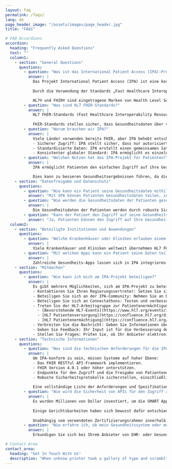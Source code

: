 ```yaml
---
layout: faq
permalink: /faqs/
lang: de
page_header_image: "/assets/images/page_header.jpg"
title: "FAQs"

# FAQ Accordions
accordion:
  heading: "Frequently Asked Questions"
  text: ""
  column1:
    - section: "General Questions"
      questions:
        - question: "Was ist das International Patient Access (IPA)-Projekt von HL7® und FHIR®?"
          answer: |
            Das Projekt International Patient Access (IPA) ist eine kostenlose und offene Initiative, die Patienten weltweit durch die sichere und selektive Weitergabe ihrer Gesundheitsdaten zwischen verschiedenen Gesundheitssystemen unterstützen soll. 
            
            Durch die Verwendung der Standards „Fast Healthcare Interoperability Resources“ (FHIR) von Health Level Seven (HL7) stellt IPA sicher, dass Patienten kontrollieren können, wer auf ihre Gesundheitsinformationen zugreift, während gleichzeitig ein Höchstmaß an Datenschutz und Privatsphäre gewährleistet wird.

            HL7® und FHIR® sind eingetragene Marken von Health Level Seven International und ihre Verwendung dieser Marken stellt keine Billigung durch HL7 dar.
        - question: "Was sind HL7 FHIR-Standards?"
          answer: |
            HL7 FHIR-Standards (Fast Healthcare Interoperability Resources) sind eine Reihe kostenloser und offener Richtlinien, die von Health Level Seven International (HL7) entwickelt wurden, um den elektronischen Austausch von Gesundheitsinformationen zu erleichtern. 
            
            FHIR-Standards stellen sicher, dass Gesundheitsdaten über verschiedene Systeme und Plattformen hinweg geteilt und verstanden werden können, was die Interoperabilität und eine verbesserte Patientenversorgung fördert.
        - question: "Warum brauchen wir IPA?"
          answer: | 
            Viele Länder verwenden bereits FHIR, aber IPA behebt entscheidende Einschränkungen:
            - Sicherer Zugriff: IPA stellt sicher, dass nur autorisierte Benutzer und Apps auf Gesundheitsinformationen zugreifen können, wodurch die Privatsphäre der Patienten geschützt wird. Es definiert, wie Apps mithilfe von Industriestandardmethoden (wie OAuth 2.0) die Berechtigung zum Zugriff auf Daten erhalten.
            - Standardisierte Daten: IPA erstellt einen gemeinsamen Satz von Datentypen und -formaten. Dies bedeutet, dass medizinische Apps weltweit auf verschiedenen Systemen konsistent funktionieren können, was die Entwicklung vereinfacht, die Interoperabilität und den Patientenzugriff verbessert.
            - Konsistenter globaler Standard: IPA ermöglicht es einzelnen Regionen und Nationen, bewährte FHIR-Standards wiederzuverwenden, um eine digitale Gesundheits-IT-Wirtschaft voranzutreiben und die Interoperabilität zu verbessern.
        - question: "Welchen Nutzen hat das IPA-Projekt für Patienten?"
          answer: |
            IPA ermöglicht Patienten den einfachen Zugriff auf ihre Gesundheitsdaten von verschiedenen Gesundheitsdienstleistern. Durch den einfachen Zugriff sind die Patienten besser informiert und können besser in ihre Gesundheitsentscheidungen eingebunden werden.

            Dies kann zu besseren Gesundheitsergebnissen führen, da die Patienten ihren Zustand verfolgen, ihre Behandlungen verstehen und effektiver mit ihren Gesundheitsdienstleistern kommunizieren können.
    - section: "Datenfreigabe und Datenschutz"
      questions:
        - question: "Wie kann ein Patient seine Gesundheitsdaten mithilfe von IPA teilen?"
          answer: "Mit IPA können Patienten Gesundheitsdaten teilen, indem sie Zugriff auf bestimmte Gesundheits-Apps gewähren. Dies geschieht über Einwilligungsverwaltungsfunktionen in IPA-konformen Systemen, sodass der Patient kontrollieren kann, wer seine Informationen sieht und zu welchem ​​Zweck."
        - question: "Wie werden die Gesundheitsdaten der Patienten geschützt?"
          answer: |
            Die Gesundheitsdaten der Patienten werden durch robuste Sicherheitsmaßnahmen geschützt, darunter Verschlüsselung, sichere Authentifizierung und die Einhaltung von Datenschutzbestimmungen wie der Datenschutz-Grundverordnung (DSGVO) und dem Health Insurance Portability and Accountability Act (HIPAA).
        - question: "Kann der Patient den Zugriff auf seine Gesundheitsdaten widerrufen?"
          answer: "Ja, Patienten können den Zugriff auf Ihre Gesundheitsdaten jederzeit widerrufen, da die patientengesteuerte Zustimmung ein wesentliches Merkmal unseres Systems ist. Es ist jedoch wichtig zu beachten, dass alle Daten, auf die vor dem Widerruf zugegriffen wurde, weiterhin der Datenschutzrichtlinie der App oder des Gesundheitssystems unterliegen, das auf die Informationen zugegriffen hat. Dies bedeutet, dass Sie deren Richtlinien überprüfen sollten, um zu verstehen, wie mit Ihren Daten nach dem Widerruf des Zugriffs verfahren wird."
  column2:
    - section: "Beteiligte Institutionen und Anwendungen"
      questions:
        - question: "Welche Krankenhäuser oder Kliniken erlauben einem Patienten, seine Daten mithilfe von IPA zu teilen?"
          answer: |
            Viele Krankenhäuser und Kliniken weltweit übernehmen HL7 FHIR-Standards und nehmen am IPA-Projekt teil. Um herauszufinden, ob Ihre lokalen Gesundheitsdienstleister IPA unterstützen, wenden Sie sich direkt an sie oder besuchen Sie unseren [offiziellen Blog](https://blog.hl7.org/international-patient-access){: target="_blank"} für eine Liste der teilnehmenden Institutionen.
        - question: "Mit welchen Apps kann ein Patient seine Daten teilen?"
          answer: |
            Zahlreiche Gesundheits-Apps lassen sich in IPA integrieren und bieten so nahtlose Möglichkeiten zum Datenaustausch. Diese reichen von persönlichen Gesundheitsmanagement-Tools bis hin zu speziellen medizinischen Anwendungen. Eine Beispielliste kompatibler Apps finden Sie in unserem [offiziellen Blog](https://blog.hl7.org/international-patient-access){: target="_blank"}.
    - section: "Mitmachen"
      questions:
        - question: "Wie kann ich mich am IPA-Projekt beteiligen?"
          answer: |
            Es gibt mehrere Möglichkeiten, sich am IPA-Projekt zu beteiligen:
            - Kontaktieren Sie Ihren Regierungsvertreter: Setzen Sie sich für die Übernahme von IPA-Standards in die nationale Gesundheitspolitik ein.
            - Beteiligen Sie sich an der IPA-Community: Nehmen Sie an Diskussionen auf dem [chat.fhir.org](https://chat.fhir.org/#narrow/channel/261969-IPA){: target="_blank"} Chat-Server.
            - Beteiligen Sie sich an Connectathons: Testen und verbessern Sie FHIR-Implementierungen bei gemeinsamen Veranstaltungen.
            - Treten Sie der HL7-Arbeitsgruppe zur Patientenermächtigung bei: Tragen Sie zu Initiativen bei, die die Patientenbeteiligung und -kontrolle über ihre Gesundheitsdaten verbessern.
              - [Bevorstehende HL7-Events](https://www.hl7.org/events/index.cfm){: target="_blank"}
              - [HL7 Patientenversorgung](https://confluence.hl7.org/display/PC){: target="_blank"}
              - [HL7 Patientenermächtigung](https://confluence.hl7.org/display/PE){: target="_blank"}
            - Verbreiten Sie die Nachricht: Geben Sie Informationen über das IPA-Projekt an Ihr Netzwerk weiter.
            - Geben Sie Feedback: Ihr Input ist für die Verbesserung der IPA-Standards von unschätzbarem Wert.
            - Stellen Sie Fragen: Prüfen Sie, ob Ihr Anbieter elektronischer Gesundheitsakten (EHR) IPA unterstützt.
    - section: "Technische Informationen"
      questions:
        - question: "Was sind die technischen Anforderungen für die IPA-Konformität?"
          answer: |
            Um IPA-konform zu sein, müssen Systeme auf hoher Ebene:
            - Das FHIR RESTful API-Framework implementieren.
            - FHIR Version 4.0.1 oder höher unterstützen.
            - Endpunkte für den Zugriff und die Freigabe von Patientendaten bereitstellen.
            - Robuste Sicherheitsprotokolle sicherstellen, einschließlich OAuth 2.0 und SMART auf FHIR.
             
            Eine vollständige Liste der Anforderungen und Spezifikationen finden Sie in der [International Patient Access API Specification](https://hl7.org/fhir/uv/ipa/){: target="_blank"}
        - question: "Wie wird die Sicherheit von APIs für den Zugriff auf Gesundheitsdaten gewährleistet?"
          answer: |
            Es wurden Millionen von Dollar investiert, um die SMART App Launch-Mechanismen im Rahmen des International Patient Access (IPA) zu sichern. 
            
            Einige Gerichtsbarkeiten haben sich bewusst dafür entschieden, auf eine App-Zertifizierung zu verzichten, sodass Entwickler selbstbewusst Innovationen entwickeln und gleichzeitig sicherstellen können, dass die Patientendaten geschützt sind.  
            
            Unabhängig vom verwendeten Zertifizierungsrahmen innerhalb einer Gerichtsbarkeit ermöglicht IPA eine robuste Sicherheit und unterstützt ein zuverlässiges, effizientes Gesundheitsinformationsmanagement.
        - question: "Wie erfahre ich, ob mein Gesundheitssystem oder meine elektronische Patientenakte IPA unterstützt?"
          answer: |
            Erkundigen Sie sich bei Ihrem Anbieter von EHR- oder Gesundheits-IT-Systemen, ob dieser die HL7 FHIR IPA-Standards unterstützt. Sie können auch in unserem [offiziellen Blog](https://blog.hl7.org/international-patient-access){: target="_blank"} nach einer Liste kompatibler Systeme und Anbieter suchen.

# Contact Area
contact_area:
  heading: "Get In Touch With Us"
  description: "When unknow printer took a gallery of type and scramblted it to make a type specimen book"
---
```

